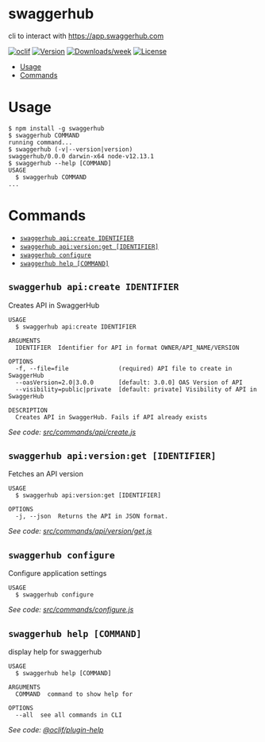 swaggerhub
==========

cli to interact with https://app.swaggerhub.com

[![oclif](https://img.shields.io/badge/cli-oclif-brightgreen.svg)](https://oclif.io)
[![Version](https://img.shields.io/npm/v/swaggerhub.svg)](https://npmjs.org/package/swaggerhub)
[![Downloads/week](https://img.shields.io/npm/dw/swaggerhub.svg)](https://npmjs.org/package/swaggerhub)
[![License](https://img.shields.io/npm/l/swaggerhub.svg)](https://github.com/SmartBear/swaggerhub-cmd/blob/master/package.json)

<!-- toc -->
* [Usage](#usage)
* [Commands](#commands)
<!-- tocstop -->
# Usage
<!-- usage -->
```sh-session
$ npm install -g swaggerhub
$ swaggerhub COMMAND
running command...
$ swaggerhub (-v|--version|version)
swaggerhub/0.0.0 darwin-x64 node-v12.13.1
$ swaggerhub --help [COMMAND]
USAGE
  $ swaggerhub COMMAND
...
```
<!-- usagestop -->
# Commands
<!-- commands -->
* [`swaggerhub api:create IDENTIFIER`](#swaggerhub-apicreate-identifier)
* [`swaggerhub api:version:get [IDENTIFIER]`](#swaggerhub-apiversionget-identifier)
* [`swaggerhub configure`](#swaggerhub-configure)
* [`swaggerhub help [COMMAND]`](#swaggerhub-help-command)

## `swaggerhub api:create IDENTIFIER`

Creates API in SwaggerHub

```
USAGE
  $ swaggerhub api:create IDENTIFIER

ARGUMENTS
  IDENTIFIER  Identifier for API in format OWNER/API_NAME/VERSION

OPTIONS
  -f, --file=file              (required) API file to create in SwaggerHub
  --oasVersion=2.0|3.0.0       [default: 3.0.0] OAS Version of API
  --visibility=public|private  [default: private] Visibility of API in SwaggerHub

DESCRIPTION
  Creates API in SwaggerHub. Fails if API already exists
```

_See code: [src/commands/api/create.js](https://github.com/SmartBear/swaggerhub-cmd/blob/v0.0.0/src/commands/api/create.js)_

## `swaggerhub api:version:get [IDENTIFIER]`

Fetches an API version

```
USAGE
  $ swaggerhub api:version:get [IDENTIFIER]

OPTIONS
  -j, --json  Returns the API in JSON format.
```

_See code: [src/commands/api/version/get.js](https://github.com/SmartBear/swaggerhub-cmd/blob/v0.0.0/src/commands/api/version/get.js)_

## `swaggerhub configure`

Configure application settings

```
USAGE
  $ swaggerhub configure
```

_See code: [src/commands/configure.js](https://github.com/SmartBear/swaggerhub-cmd/blob/v0.0.0/src/commands/configure.js)_

## `swaggerhub help [COMMAND]`

display help for swaggerhub

```
USAGE
  $ swaggerhub help [COMMAND]

ARGUMENTS
  COMMAND  command to show help for

OPTIONS
  --all  see all commands in CLI
```

_See code: [@oclif/plugin-help](https://github.com/oclif/plugin-help/blob/v2.2.3/src/commands/help.ts)_
<!-- commandsstop -->
